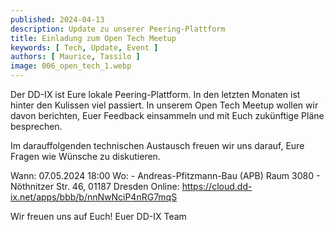 ```yaml
---
published: 2024-04-13
description: Update zu unserer Peering-Plattform
title: Einladung zum Open Tech Meetup
keywords: [ Tech, Update, Event ]
authors: [ Maurice, Tassilo ]
image: 006_open_tech_1.webp
---
```



Der DD-IX ist Eure lokale Peering-Plattform. In den letzten Monaten ist hinter den Kulissen viel passiert. In unserem Open Tech Meetup wollen wir davon berichten, Euer Feedback einsammeln und mit Euch zukünftige Pläne besprechen.

Im darauffolgenden technischen Austausch freuen wir uns darauf, Eure Fragen wie Wünsche zu diskutieren.

Wann: 07.05.2024 18:00
Wo: 
    - Andreas-Pfitzmann-Bau (APB) Raum 3080
    - Nöthnitzer Str. 46, 01187 Dresden
Online: https://cloud.dd-ix.net/apps/bbb/b/nnNwNciP4nRG7mqS

Wir freuen uns auf Euch!
Euer DD-IX Team
